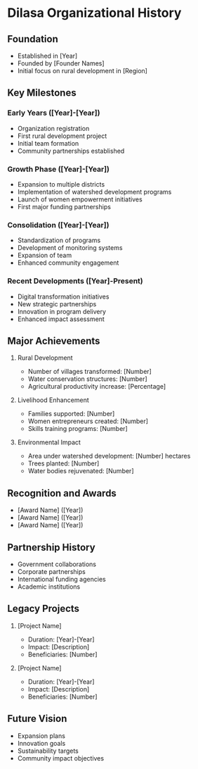# Dilasa Organizational History

## Foundation
- Established in [Year]
- Founded by [Founder Names]
- Initial focus on rural development in [Region]

## Key Milestones

### Early Years ([Year]-[Year])
- Organization registration
- First rural development project
- Initial team formation
- Community partnerships established

### Growth Phase ([Year]-[Year])
- Expansion to multiple districts
- Implementation of watershed development programs
- Launch of women empowerment initiatives
- First major funding partnerships

### Consolidation ([Year]-[Year])
- Standardization of programs
- Development of monitoring systems
- Expansion of team
- Enhanced community engagement

### Recent Developments ([Year]-Present)
- Digital transformation initiatives
- New strategic partnerships
- Innovation in program delivery
- Enhanced impact assessment

## Major Achievements
1. Rural Development
   - Number of villages transformed: [Number]
   - Water conservation structures: [Number]
   - Agricultural productivity increase: [Percentage]

2. Livelihood Enhancement
   - Families supported: [Number]
   - Women entrepreneurs created: [Number]
   - Skills training programs: [Number]

3. Environmental Impact
   - Area under watershed development: [Number] hectares
   - Trees planted: [Number]
   - Water bodies rejuvenated: [Number]

## Recognition and Awards
- [Award Name] ([Year])
- [Award Name] ([Year])
- [Award Name] ([Year])

## Partnership History
- Government collaborations
- Corporate partnerships
- International funding agencies
- Academic institutions

## Legacy Projects
1. [Project Name]
   - Duration: [Year]-[Year]
   - Impact: [Description]
   - Beneficiaries: [Number]

2. [Project Name]
   - Duration: [Year]-[Year]
   - Impact: [Description]
   - Beneficiaries: [Number]

## Future Vision
- Expansion plans
- Innovation goals
- Sustainability targets
- Community impact objectives 
